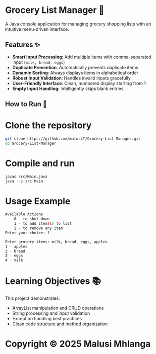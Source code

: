 # Grocery List Manager 🛒

A Java console application for managing grocery shopping lists with an intuitive menu-driven interface.

## Features ✨

- **Smart Input Processing**: Add multiple items with comma-separated input (`milk, bread, eggs`)
- **Duplicate Prevention**: Automatically prevents duplicate items
- **Dynamic Sorting**: Always displays items in alphabetical order
- **Robust Input Validation**: Handles invalid inputs gracefully
- **User-Friendly Interface**: Clean, numbered display starting from 1
- **Empty Input Handling**: Intelligently skips blank entries

## How to Run 🚀

# Clone the repository
```bash
git clone https://github.com/malusiT/Grocery-List-Manager.git
cd Grocery-List-Manager
```

# Compile and run
```bash
javac src/Main.java
java -cp src Main
```

# Usage Example 
```bash
Available Actions
    0 - to shut down
    1 - to add item(s) to list
    2 - to remove any item
Enter your choice: 1

Enter grocery items: milk, bread, eggs, apples
1 - apples
2 - bread  
3 - eggs
4 - milk
```

# Learning Objectives 📚
This project demonstrates:

- ArrayList manipulation and CRUD operations
- String processing and input validation
- Exception handling best practices
- Clean code structure and method organization

# Copyright © 2025 Malusi Mhlanga
